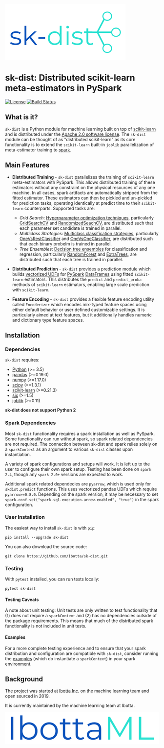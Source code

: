 ![alt text](https://github.com/Ibotta/sk-dist/blob/master/doc/images/skdist.png "sk-dist")

# sk-dist: Distributed scikit-learn meta-estimators in PySpark

[![License](https://img.shields.io/badge/License-Apache%202.0-blue.svg)](https://opensource.org/licenses/Apache-2.0)
[![Build Status](https://travis-ci.org/Ibotta/sk-dist.png?branch=master)](https://travis-ci.org/Ibotta/sk-dist)

## What is it?
`sk-dist` is a Python module for machine learning built on top of 
[scikit-learn](https://scikit-learn.org/stable/index.html) and is distributed 
under the [Apache 2.0 software license](https://github.com/Ibotta/sk-dist/blob/master/LICENSE). 
The `sk-dist` module can be thought of as "distributed scikit-learn" as its 
core functionality is to extend the `scikit-learn` built-in `joblib` parallelization 
of meta-estimator training to [spark](https://spark.apache.org/). 

## Main Features
  - **Distributed Training** - `sk-dist` parallelizes the training of `scikit-learn` meta-estimators with PySpark. This allows distributed training of these estimators without any constraint on the physical resources of any one machine. In all cases, spark artifacts are automatically stripped from the fitted estimator. These estimators can then be pickled and un-pickled for prediction tasks, operating identically at predict time to their `scikit-learn` counterparts. Supported tasks are: 
    - _Grid Search_: [Hyperparameter optimization techniques](https://scikit-learn.org/stable/modules/grid_search.html), particularly [GridSearchCV](https://scikit-learn.org/stable/modules/generated/sklearn.model_selection.GridSearchCV.html#sklearn.model_selection.GridSearchCV) and [RandomizedSeachCV](https://scikit-learn.org/stable/modules/generated/sklearn.model_selection.RandomizedSearchCV.html#sklearn.model_selection.RandomizedSearchCV), are distributed such that each parameter set candidate is trained in parallel.
    - _Multiclass Strategies_: [Multiclass classification strategies](https://scikit-learn.org/stable/modules/multiclass.html), particularly [OneVsRestClassifier](https://scikit-learn.org/stable/modules/generated/sklearn.multiclass.OneVsRestClassifier.html#sklearn.multiclass.OneVsRestClassifier) and [OneVsOneClassifier](https://scikit-learn.org/stable/modules/generated/sklearn.multiclass.OneVsOneClassifier.html#sklearn.multiclass.OneVsOneClassifier), are distributed such that each binary probelm is trained in parallel.
    - _Tree Ensembles_: [Decision tree ensembles](https://scikit-learn.org/stable/modules/ensemble.html#forests-of-randomized-trees) for classification and regression, particularly [RandomForest](https://scikit-learn.org/stable/modules/ensemble.html#random-forests) and [ExtraTrees](https://scikit-learn.org/stable/modules/ensemble.html#extremely-randomized-trees), are distributed such that each tree is trained in parallel.
  
  - **Distributed Prediction** - `sk-dist` provides a prediction module which builds 
[vectorized UDFs](https://spark.apache.org/docs/latest/sql-pyspark-pandas-with-arrow.html#pandas-udfs-aka-vectorized-udfs) 
for [PySpark](https://spark.apache.org/docs/latest/api/python/index.html) 
[DataFrames](https://spark.apache.org/docs/latest/api/python/pyspark.sql.html#pyspark.sql.DataFrame) 
using fitted `scikit-learn` estimators. This distributes the `predict` and `predict_proba`
methods of `scikit-learn` estimators, enabling large scale prediction with `scikit-learn`.
  - **Feature Encoding** - `sk-dist` provides a flexible feature encoding utility called `Encoderizer` which encodes mix-typed feature spaces using either default behavior or user defined customizable settings. It is particularly aimed at text features, but it additionally handles numeric and dictionary type feature spaces.

## Installation

### Dependencies

`sk-dist` requires:

- [Python](https://www.python.org/) (>= 3.5)
- [pandas](https://pandas.pydata.org/) (>=0.19.0)
- [numpy](https://www.numpy.org/) (>=1.17.0)
- [scipy](https://www.scipy.org/) (>=1.3.1)
- [scikit-learn](https://scikit-learn.org/stable/) (>=0.21.3)
- [six](https://github.com/benjaminp/six) (>=1.5)
- [joblib](https://joblib.readthedocs.io/en/latest/) (>=0.11)

<b>sk-dist does not support Python 2</b>

### Spark Dependencies

Most `sk-dist` functionality requires a spark installation as well
as PySpark. Some functionality can run without spark, so spark
related dependencies are not required. The connection between
sk-dist and spark relies solely on a `sparkContext` as an argument
to various `sk-dist` classes upon instantiation. 

A variety of spark configurations and setups will work. It is left up
to the user to configure their own spark setup. Testing has
been done on `spark 2.4`, though any `spark 2.0+` versions are expected
to work. 

Additional spark related dependecies are `pyarrow`, which is used only
for `skdist.predict` functions. This uses vectorized pandas UDFs
which require `pyarrow>=0.8.0`. Depending on the spark version, it may be
necessary to set `spark.conf.set("spark.sql.execution.arrow.enabled", "true")`
in the spark configuration.

### User Installation

The easiest way to install `sk-dist` is with `pip`:
```
pip install --upgrade sk-dist
```
You can also download the source code:
```
git clone https://github.com/Ibotta/sk-dist.git
```

### Testing

With `pytest` installed, you can run tests locally:
```
pytest sk-dist
```
#### Testing Caveats
A note about unit testing: Unit tests are only written to test functionality
that (1) does not require a `sparkContext` and (2) has no dependencies outside
of the package requirements. This means that much of the distributed spark
functionality is not included in unit tests. 

#### Examples
For a more complete testing experience and to ensure that your spark distribution
and configuration are compatible with `sk-dist`, consider running the 
[examples](https://github.com/Ibotta/sk-dist/tree/master/examples) (which
do instantiate a `sparkContext`) in your spark environment.

## Background

The project was started at [Ibotta Inc.](https://medium.com/building-ibotta) 
on the machine learning team and open sourced in 2019.

It is currently maintained by the machine learning team at Ibotta.

![alt text](https://github.com/Ibotta/sk-dist/blob/master/doc/images/ibottaml.png "IbottaML")

